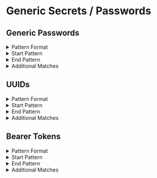 <!-- WARNING: This README is generated automatically
-->
# Generic Secrets / Passwords

## Generic Passwords


<details>
<summary>Pattern Format</summary>
<p>

```regex
[a-zA-Z0-9!.,$%&*+?^_`{|}()[\]\\/~-][a-zA-Z0-9\t !.,$%&*+?^_`{|}()[\]\\/~-]*
```

**Comments / Notes:**

- Current Version: v0.4
- `password`, `secret`, `key`, or password like prefix (fuzzy)
- Delimiters like `=` or `:` (with padding)
- String with a number of chars until a breaking char
- Not matching variables, placeholders or common configuration constants such as 'read' and 'write'
</p>
</details>


<details>
<summary>Start Pattern</summary>
<p>

```regex
(?:\A|[^a-zA-Z0-9])(?i)(?:api|jwt|mysql|db)?[_.-]?(?:pass?(?:wo?r?d|code|phrase)|secret)[\t ]*(={1,3}|:)[\t ]*(?:["']|b["'])?
```

</p>
</details>
<details>
<summary>End Pattern</summary>
<p>

```regex
(\z|[\r\n'"])
```

</p>
</details>
<details>
<summary>Additional Matches</summary>
<p>
Add these additional matches to the [Secret Scanning Custom Pattern](https://docs.github.com/en/enterprise-cloud@latest/code-security/secret-scanning/defining-custom-patterns-for-secret-scanning#example-of-a-custom-pattern-specified-using-additional-requirements).


- Not Match: `^(?i)(?:[a-z0-9_.]*,\s*)?(?:str\()?[[<(]?(?:(?:(?:user|key)_?)?(?:[a-zA-Z0-9._]+[_.])?(?:the )?(?:pass?(wo?r?d|code|phrase)|pass|pwd|secret|token|tok|redacted|placeholder|dummy|pw|thephrase)|write|read|on|off|true|false|none|null|nil|undefined|eof|ignore|eol|git|yes|no|y|n),?[\]>)]?(?:\)\s*\{)?\\?( or )?$`
- Not Match: `^\s*(?:(?:typing\.)?(?:(?:[Tt]uple|[Ll]ist|[Dd]ict|Callable|Iterable|Sequence|Optional|Union)\[.*|(?:int|str|float|(?:typing.)?Any|None|bytes|bool|ReadableBuffer)\s*(?:[,|].*)?|(?:Int|Swift\.Int|Int32)\.*))\s*$`
- Not Match: `^\s*(?:\.\.\.|\\|\\n|\\0|[,()[\]{}`.]\\?|-[)(]|0x[A-Fa-f0-9]+|[0-9]{1,4}|(?:~|/tmp|\.\.|\.)|\\{1,2}w\+/g,( \\?)?|%[sr]|geheim\$parole|\([Oo]ptional\).*|\$?(?:\{\{?[^}]+\}\}?|\(\(?[^)]+\)\)?|\[\[?[^\]+]\]\]?))?,?\s*(?:\s*(?:/\*|#|//).*)?$`
- Not Match: `^(?:function\s*\([^)]*\)\s*{\s*.*|\([^)]*\)\s*=>\s*(?:{\s*|[^;)]+[;)])|(?:new )?[a-zA-Z0-9_.]+\(.*|(?:public|private) [A-Za-z0-9_]+ \{)$`
- Not Match: `^\s*(?:(?:self|this)\.[a-zA-Z_][a-zA-Z0-9_.]+[,[]?|[a-zA-Z0-9_.]+\[(?:[a-zA-Z0-9_.]+)?\]?|\$(?:[1-9]|[A-Za-z0-9_]+)\{?|os\.environ\[[^\]]\]|process\.env\.[A-Z0-9_]+)\s*(?:,|\|\||&&)?\s*$`

</p>
</details>

## UUIDs


<details>
<summary>Pattern Format</summary>
<p>

```regex
(?i)[0-9a-f]{8}-[0-9a-f]{4}-[0-9a-f]{4}-[0-9a-f]{4}-[0-9a-f]{12}
```

**Comments / Notes:**

- Current Version: v0.1
</p>
</details>


<details>
<summary>Start Pattern</summary>
<p>

```regex
\A|[^0-9A-Fa-f-]
```

</p>
</details>
<details>
<summary>End Pattern</summary>
<p>

```regex
\z|[^0-9A-Fa-f-]
```

</p>
</details>
<details>
<summary>Additional Matches</summary>
<p>
Add these additional matches to the [Secret Scanning Custom Pattern](https://docs.github.com/en/enterprise-cloud@latest/code-security/secret-scanning/defining-custom-patterns-for-secret-scanning#example-of-a-custom-pattern-specified-using-additional-requirements).


- Not Match: `^12345678-1234-5678-1234-567812345678$`
- Not Match: `^00000000-0000-0000-0000-000000000000$`
- Not Match: `^(?i)00010203-0405-0607-0809-0a0b0c0d0e0f$`
- Not Match: `^(?i)12345678-1234-1234-1234-123456789abc$`

</p>
</details>

## Bearer Tokens


<details>
<summary>Pattern Format</summary>
<p>

```regex
[a-zA-Z0-9_.=/+:-]+
```

**Comments / Notes:**

- Current Version: v0.1
- As used in an Authorization header
- We try to remove common placeholders
</p>
</details>


<details>
<summary>Start Pattern</summary>
<p>

```regex
['"\s][Aa]uthorization: Bearer[ ]+
```

</p>
</details>
<details>
<summary>End Pattern</summary>
<p>

```regex
\z|[\s'"]
```

</p>
</details>
<details>
<summary>Additional Matches</summary>
<p>
Add these additional matches to the [Secret Scanning Custom Pattern](https://docs.github.com/en/enterprise-cloud@latest/code-security/secret-scanning/defining-custom-patterns-for-secret-scanning#example-of-a-custom-pattern-specified-using-additional-requirements).


- Not Match: `^(?:letmein|Oracle|SuperSecretString|foo|ababbdbbebbbebdbbe5538003023|XYZ_INVALID_ACCESTOKEN_XYZ|QQ==|Shizuku)$`
- Not Match: `^(?i)(?:dummy|fake|bearer|auth|invalid|your|my|the|undefined|github|oidc|database)(?:_api)?(?:_?token|key|secret)?$`
- Not Match: `^(?i)(?:[a-z0-9]|XYZ|ABC|123|.*_token)$`
- Not Match: `(?i)x{5}`
- Not Match: `^(?i)(x+|y+|z+|a+|\.+|.*\.\.\.)$`

</p>
</details>